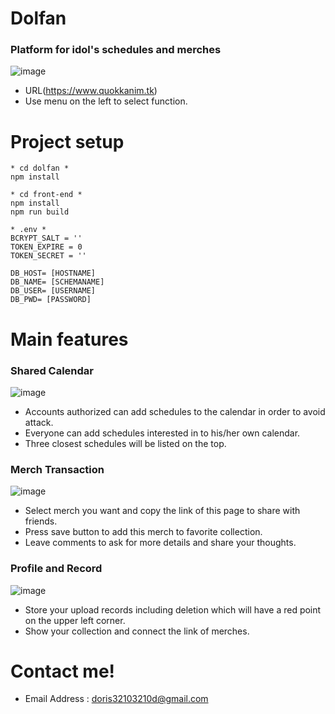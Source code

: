 # Dolfan

### Platform for idol's schedules and merches
![image](https://user-images.githubusercontent.com/111197945/209712979-a72ddba1-a0ae-4810-a887-2329866400b0.png)
* URL(https://www.quokkanim.tk)
* Use menu on the left to select function.


# Project setup
```
* cd dolfan *
npm install
```

```
* cd front-end *
npm install
npm run build
```

```
* .env *
BCRYPT_SALT = ''
TOKEN_EXPIRE = 0
TOKEN_SECRET = ''

DB_HOST= [HOSTNAME]
DB_NAME= [SCHEMANAME]
DB_USER= [USERNAME]
DB_PWD= [PASSWORD]
```

# Main features
### Shared Calendar
![image](https://user-images.githubusercontent.com/111197945/209713648-cc778022-c5b3-410d-bcdc-ee1eaacfbcf3.png)
* Accounts authorized can add schedules to the calendar in order to avoid attack.
* Everyone can add schedules interested in to his/her own calendar.
* Three closest schedules will be listed on the top.

### Merch Transaction
![image](https://user-images.githubusercontent.com/111197945/209716386-fc01560b-3a99-4be5-9c74-688790f17b51.png)
* Select merch you want and copy the link of this page to share with friends.
* Press save button to add this merch to favorite collection.
* Leave comments to ask for more details and share your thoughts.

### Profile and Record
![image](https://user-images.githubusercontent.com/111197945/209716327-7edf5158-9669-4acd-8f49-d3f841c6b9a9.png)
* Store your upload records including deletion which will have a red point on the upper left corner.
* Show your collection and connect the link of merches. 

# Contact me!
* Email Address : doris32103210d@gmail.com
